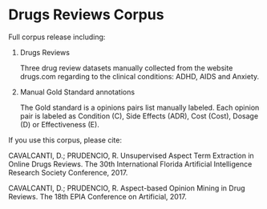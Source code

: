 # Drugs Reviews Corpus 

Full corpus release including:

1) Drugs Reviews

   Three drug review datasets manually collected from the website drugs.com 
   regarding to the clinical conditions: ADHD, AIDS and Anxiety.
   
2) Manual Gold Standard annotations

   The Gold standard is a opinions pairs list manually labeled. Each opinion pair
   is labeled as Condition (C), Side Effects (ADR), Cost (Cost), Dosage (D) or Effectiveness (E).


If you use this corpus, please cite: 

CAVALCANTI, D.; PRUDENCIO, R. Unsupervised Aspect Term Extraction in Online Drugs Reviews. The 30th International Florida Artificial Intelligence Research Society Conference, 2017.

CAVALCANTI, D.; PRUDENCIO, R. Aspect-based Opinion Mining in Drug Reviews. The 18th EPIA Conference on Artificial, 2017.
